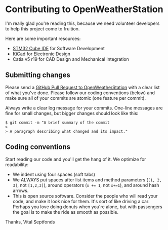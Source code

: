 # Contributing to OpenWeatherStation

I'm really glad you're reading this, because we need volunteer developers to help this project come to fruition.

Here are some important resources:

  * [STM32 Cube IDE](https://www.st.com/en/development-tools/stm32cubeide.html) for Software Development
  * [KiCad](https://www.kicad.org/) for Electronic Design
  * Catia v5 r19 for CAD Design and Mechanical Integration
  
 
## Submitting changes

Please send a [GitHub Pull Request to OpenWeatherStation](https://github.com/VitalSeptfonds/OpenWeatherStation/pull/new/master) with a clear list of what you've done. Please follow our coding conventions (below) and make sure all of your commits are atomic (one feature per commit).

Always write a clear log message for your commits. One-line messages are fine for small changes, but bigger changes should look like this:

    $ git commit -m "A brief summary of the commit
    > 
    > A paragraph describing what changed and its impact."

## Coding conventions

Start reading our code and you'll get the hang of it. We optimize for readability:

  * We indent using four spaces (soft tabs)
  * We ALWAYS put spaces after list items and method parameters (`[1, 2, 3]`, not `[1,2,3]`), around operators (`x += 1`, not `x+=1`), and around hash arrows.
  * This is open source software. Consider the people who will read your code, and make it look nice for them. It's sort of like driving a car: Perhaps you love doing donuts when you're alone, but with passengers the goal is to make the ride as smooth as possible.

Thanks,
Vital Septfonds
